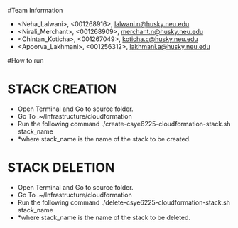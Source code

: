 
#Team Information
* <Neha_Lalwani>, <001268916>, <lalwani.n@husky.neu.edu>
* <Nirali_Merchant>, <001268909>, <merchant.n@husky.neu.edu>
* <Chintan_Koticha>, <001267049>, <koticha.c@husky.neu.edu>
* <Apoorva_Lakhmani>, <001256312>, <lakhmani.a@husky.neu.edu>

#How to run

# STACK CREATION
* Open Terminal and Go to source folder.
* Go To .~/Infrastructure/cloudformation
* Run the following command ./create-csye6225-cloudformation-stack.sh stack_name
* *where stack_name is the name of the stack to be created.

# STACK DELETION
* Open Terminal and Go to source folder.
* Go To .~/Infrastructure/cloudformation
* Run the following command ./delete-csye6225-cloudformation-stack.sh stack_name
* *where stack_name is the name of the stack to be deleted.





